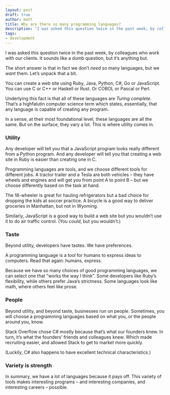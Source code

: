 ```yaml
---
layout: post
draft: true
author: matt
title: Why are there so many programming languages?
description: "I was asked this question twice in the past week, by colleagues who work with our clients. It’s a great question…"
tags:
- development
---
```


I was asked this question twice in the past week, by colleagues who work with our clients. It sounds like a dumb question, but it’s anything but.

The short answer is that in fact we don’t *need* so many languages, but we *want* them. Let’s unpack that a bit.

You can create a web site using Ruby, Java, Python, C#, Go or JavaScript. You can use C or C++ or Haskell or Rust. Or COBOL or Pascal or Perl.

Underlying this fact is that all of these languages are *Turing complete*. That’s a highfalutin computer science term which states, essentially, that any language is capable of creating any program.

In a sense, at their most foundational level, these languages are all the same. But on the surface, they vary a lot. This is where utility comes in.

### Utility

Any developer will tell you that a JavaScript program looks really different from a Python program. And any developer will tell you that creating a web site in Ruby is easier than creating one in C.

Programming languages are tools, and we choose different tools for different jobs. A tractor trailer and a Tesla are both vehicles – they have wheels and engines and will get you from point A to point B – but we choose differently based on the task at hand.

The 18-wheeler is great for hauling refrigerators but a bad choice for dropping the kids at soccer practice. A bicycle is a good way to deliver groceries in Manhattan, but not in Wyoming.

Similarly, JavaScript is a good way to build a web site but you wouldn’t use it to do air traffic control. (You *could*, but you wouldn’t.)

### Taste

Beyond utility, developers have tastes. We have preferences.

A programming language is a tool for humans to express ideas to computers. Read that again: humans, express.

Because we have so many choices of good programming languages, we can select one that “works the way I think”. Some developers like Ruby’s flexibility, while others prefer Java’s strictness. Some languages look like math, where others feel like prose.

### People

Beyond utility, and beyond taste, businesses run on people. Sometimes, you will choose a programming languages based on what you, or the people around you, know.

Stack Overflow chose C# mostly because that’s what our founders knew. In turn, it’s what the founders’ friends and colleagues knew. Which made recruiting easier, and allowed Stack to get to market more quickly.

(Luckily, C# also happens to have excellent technical characteristics.)

### Variety is strength

In summary, we have a lot of languages because it pays off. This variety of tools makes interesting programs – and interesting companies, and interesting careers – possible.
